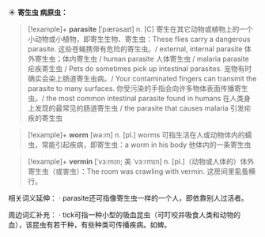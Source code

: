 ☀ <span class="category">**寄生虫 病原虫：**</span>
>[!example]+ <span class="vocabulary">**parasite**</span> [ˈpærəsaɪt]
> <span class="definition">n. [C] 寄生在其它动物或植物上的一个小动物或小植物，即寄生生物、寄生虫：</span>These flies carry a dangerous parasite. 这些苍蝇携带有危险的寄生虫。/ external, internal parasite 体外寄生虫；体内寄生虫 / human parasite 人体寄生虫 / malaria parasite 疟疾寄生虫 / Pets do sometimes pick up intestinal parasites. 宠物有时确实会染上肠道寄生虫病。/ Your contaminated fingers can transmit the parasite to many surfaces. 你受污染的手指会向许多物体表面传播寄生虫。/ the most common intestinal parasite found in humans 在人类身上发现的最常见的肠道寄生虫 / the parasite that causes malaria 引发疟疾的寄生虫

>[!example]+ <span class="vocabulary">**worm**</span> [wə:m] 
> <span class="definition">n. [pl.] worms 可指生活在人或动物体内的蠕虫，常能引起疾病，即寄生虫：</span>a worm in his body 他体内的一条寄生虫
           
>[!example]+ <span class="vocabulary">**vermin**</span> [ˈvɜ:mɪn; 美 ˈvɜ:rmɪn]
> <span class="definition">n. [pl.]（动物或人体的）体外寄生虫（或害虫）：</span>The room was crawling with vermin. 这房间里虱蚤横行。

相关词义延伸：
· parasite还可指像寄生虫一样的一个人，即依靠别人过活者。

周边词汇补充：
· tick可指一种小型的吸血昆虫（可叮咬并吸食人类和动物的血），该昆虫有若干种，有些种类可传播疾病。如蜱。

